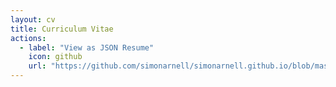 ```yaml
---
layout: cv
title: Curriculum Vitae
actions:
  - label: "View as JSON Resume"
    icon: github
    url: "https://github.com/simonarnell/simonarnell.github.io/blob/master/_data/cv.json"
---
```

